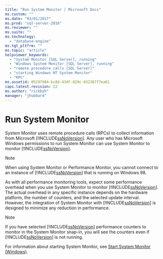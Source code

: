 ```yaml
---
title: "Run System Monitor | Microsoft Docs"
ms.custom: ""
ms.date: "03/01/2017"
ms.prod: "sql-server-2016"
ms.reviewer: ""
ms.suite: ""
ms.technology: 
  - "database-engine"
ms.tgt_pltfrm: ""
ms.topic: "article"
helpviewer_keywords: 
  - "System Monitor [SQL Server], running"
  - "Windows System Monitor [SQL Server], running"
  - "remote procedure calls [SQL Server]"
  - "starting Windows NT System Monitor"
  - "RPC"
ms.assetid: 05297984-bc8d-43df-829c-032387f7ea61
caps.latest.revision: 22
ms.author: "rickbyh"
manager: "jhubbard"
---
```

# Run System Monitor
  System Monitor uses remote procedure calls (RPCs) to collect information from Microsoft [!INCLUDE[ssNoVersion](../../../advanced-analytics/r-services/includes/ssnoversion-md.md)]. Any user who has Microsoft Windows permissions to run System Monitor can use System Monitor to monitor [!INCLUDE[ssNoVersion](../../../advanced-analytics/r-services/includes/ssnoversion-md.md)].  
  
> [!NOTE]  
>  When using System Monitor or Performance Monitor, you cannot connect to an instance of [!INCLUDE[ssNoVersion](../../../advanced-analytics/r-services/includes/ssnoversion-md.md)] that is running on Windows 98.  
  
 As with all performance monitoring tools, expect some performance overhead when you use System Monitor to monitor [!INCLUDE[ssNoVersion](../../../advanced-analytics/r-services/includes/ssnoversion-md.md)]. The actual overhead in any specific instance depends on the hardware platform, the number of counters, and the selected update interval. However, the integration of System Monitor with [!INCLUDE[ssNoVersion](../../../advanced-analytics/r-services/includes/ssnoversion-md.md)] is designed to minimize any reduction in performance.  
  
> [!NOTE]  
>  If you have selected [!INCLUDE[ssNoVersion](../../../advanced-analytics/r-services/includes/ssnoversion-md.md)] performance counters to monitor in the System Monitor snap-in, you will see the counters even if [!INCLUDE[ssNoVersion](../../../advanced-analytics/r-services/includes/ssnoversion-md.md)] is not running.  
  
 For information about starting System Monitor, see [Start System Monitor &#40;Windows&#41;](../../../relational-databases/performance/start-system-monitor-windows.md).  
  
  